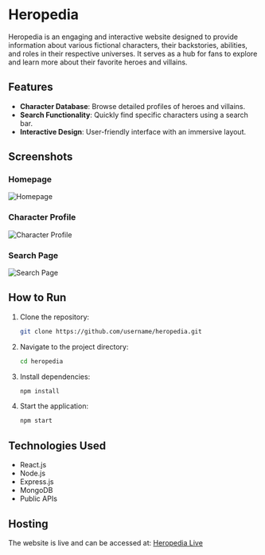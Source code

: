 # Heropedia

Heropedia is an engaging and interactive website designed to provide information about various fictional characters, their backstories, abilities, and roles in their respective universes. It serves as a hub for fans to explore and learn more about their favorite heroes and villains.

## Features
- **Character Database**: Browse detailed profiles of heroes and villains.
- **Search Functionality**: Quickly find specific characters using a search bar.
- **Interactive Design**: User-friendly interface with an immersive layout.

## Screenshots
### Homepage
![Homepage](public/homepage.png)

### Character Profile
![Character Profile](public/character_profil.png)

### Search Page
![Search Page](public/about.png)

## How to Run
1. Clone the repository:
   ```bash
   git clone https://github.com/username/heropedia.git
   ```
2. Navigate to the project directory:
   ```bash
   cd heropedia
   ```
3. Install dependencies:
   ```bash
   npm install
   ```
4. Start the application:
   ```bash
   npm start
   ```

## Technologies Used
- React.js
- Node.js
- Express.js
- MongoDB
- Public APIs
  
## Hosting
The website is live and can be accessed at: [Heropedia Live](https://heropedia.onrender.com)
